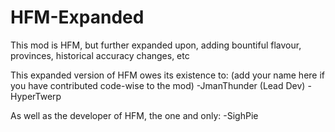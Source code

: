 # HFM-Expanded
This mod is HFM, but further expanded upon, adding bountiful flavour, provinces, historical accuracy changes, etc

This expanded version of HFM owes its existence to: (add your name here if you have contributed code-wise to the mod)
-JmanThunder (Lead Dev)
-HyperTwerp

As well as the developer of HFM, the one and only:
-SighPie


